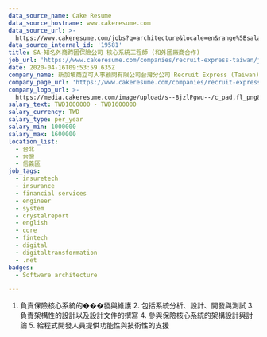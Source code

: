 ```yaml
---
data_source_name: Cake Resume
data_source_hostname: www.cakeresume.com
data_source_url: >-
  https://www.cakeresume.com/jobs?q=architecture&locale=en&range%5Bsalary_range%5D%5Bmin%5D=1000000&page=4
data_source_internal_id: '19581'
title: SA-知名外商跨國保險公司 核心系統工程師 (和外國廠商合作)
job_url: 'https://www.cakeresume.com/companies/recruit-express-taiwan/jobs/8d1f59'
date: 2020-04-16T09:53:59.635Z
company_name: 新加坡商立可人事顧問有限公司台灣分公司 Recruit Express (Taiwan)
company_page_url: 'https://www.cakeresume.com/companies/recruit-express-taiwan'
company_logo_url: >-
  https://media.cakeresume.com/image/upload/s--8jzlPgwu--/c_pad,fl_png8,h_200,w_200/v1566176619/pxugexvfcc68sz5kf2sn.png
salary_text: TWD1000000 - TWD1600000
salary_currency: TWD
salary_type: per_year
salary_min: 1000000
salary_max: 1600000
location_list:
  - 台北
  - 台灣
  - 信義區
job_tags:
  - insuretech
  - insurance
  - financial services
  - engineer
  - system
  - crystalreport
  - english
  - core
  - fintech
  - digital
  - digitaltransformation
  - .net
badges:
  - Software architecture

---
```


1. 負責保險核心系統的���發與維護 2. 包括系統分析、設計、開發與測試 3. 負責架構性的設計以及設計文件的撰寫 4. 參與保險核心系統的架構設計與討論 5. 給程式開發人員提供功能性與技術性的支援